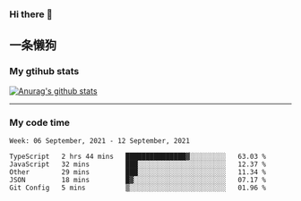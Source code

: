 ### Hi there 👋

## 一条懒狗
<!--
**kiss-me-quickly/kiss-me-quickly** is a ✨ _special_ ✨ repository because its `README.md` (this file) appears on your GitHub profile.

Here are some ideas to get you started:

- 🔭 I’m currently working on ...
- 🌱 I’m currently learning ...
- 👯 I’m looking to collaborate on ...
- 🤔 I’m looking for help with ...
- 💬 Ask me about ...
- 📫 How to reach me: ...
- 😄 Pronouns: ...
- ⚡ Fun fact: ...
-->


### My gtihub stats

[![Anurag's github stats](https://github-readme-stats.vercel.app/api?username=kiss-me-quickly)](https://github.com/anuraghazra/github-readme-stats)

***

### My code time

<!--START_SECTION:waka-->
```text
Week: 06 September, 2021 - 12 September, 2021

TypeScript   2 hrs 44 mins   ███████████████▓░░░░░░░░░   63.03 % 
JavaScript   32 mins         ███░░░░░░░░░░░░░░░░░░░░░░   12.37 % 
Other        29 mins         ███░░░░░░░░░░░░░░░░░░░░░░   11.34 % 
JSON         18 mins         █▓░░░░░░░░░░░░░░░░░░░░░░░   07.17 % 
Git Config   5 mins          ▒░░░░░░░░░░░░░░░░░░░░░░░░   01.96 % 
```
<!--END_SECTION:waka-->
